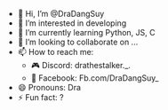 - 👋 Hi, I’m @DraDangSuy
- 👀 I’m interested in developing
- 🌱 I’m currently learning Python, JS, C
- 💞️ I’m looking to collaborate on ...
- 📫 How to reach me:
  + 🎮 Discord: drathestalker._.
  + 📸 Facebook: Fb.com/DraDangSuy_
- 😄 Pronouns: Dra
- ⚡ Fun fact: ?

<!---
DraDangSuy/DraDangSuy is a ✨ special ✨ repository because its `README.md` (this file) appears on your GitHub profile.
You can click the Preview link to take a look at your changes.
--->
